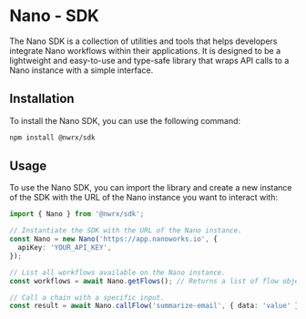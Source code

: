 # Nano - SDK

The Nano SDK is a collection of utilities and tools that helps developers integrate Nano workflows within their applications. It is designed to be a lightweight and easy-to-use and type-safe library that wraps API calls to a Nano instance with a simple interface.

## Installation

To install the Nano SDK, you can use the following command:

```bash
npm install @nwrx/sdk
```

## Usage

To use the Nano SDK, you can import the library and create a new instance of the SDK with the URL of the Nano instance you want to interact with:

```typescript
import { Nano } from '@nwrx/sdk';

// Instantiate the SDK with the URL of the Nano instance.
const Nano = new Nano('https://app.nanoworks.io', {
  apiKey: 'YOUR_API_KEY',
});

// List all workflows available on the Nano instance.
const workflows = await Nano.getFlows(); // Returns a list of flow objects.

// Call a chain with a specific input.
const result = await Nano.callFlow('summarize-email', { data: 'value' }); // Returns the result of the flow call.
```
